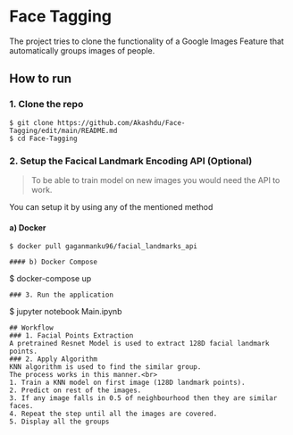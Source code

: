 # Face Tagging

<p>The project tries to clone the functionality of a Google Images Feature that automatically groups images of people.</p>


## How to run
### 1. Clone the repo
```
$ git clone https://github.com/Akashdu/Face-Tagging/edit/main/README.md
$ cd Face-Tagging
```
### 2. Setup the Facical Landmark Encoding API (Optional)
> To be able to train model on new images you would need the API to work.

You can setup it by using any of the mentioned method
#### a) Docker
```
$ docker pull gaganmanku96/facial_landmarks_api

#### b) Docker Compose
```
$ docker-compose up
```
### 3. Run the application
```
$ jupyter notebook Main.ipynb
```
## Workflow
### 1. Facial Points Extraction
A pretrained Resnet Model is used to extract 128D facial landmark points.
### 2. Apply Algorithm
KNN algorithm is used to find the similar group.
The process works in this manner.<br>
1. Train a KNN model on first image (128D landmark points).
2. Predict on rest of the images.
3. If any image falls in 0.5 of neighbourhood then they are similar faces.
4. Repeat the step until all the images are covered.
5. Display all the groups
